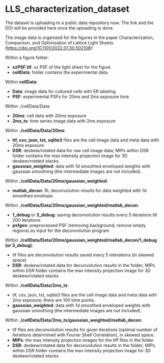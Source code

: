 # LLS_characterization_dataset

The dataset is uploading to a public data repository now. The link and the DOI will be provided here once the uploading is done. 

The image data is organized for the figures in the paper Characterization, Comparison, and Optimization of Lattice Light Sheets (https://doi.org/10.1101/2022.07.30.502108):

Within a figure folder:
*    **xzPSF.tif**: xz PSF of the light sheet for the figure
*    **cellData**: folder contains the experimental data
    
Within **cellData**:
 *   **Data**: image data for cultured cells with ER labeling
 *   **PSF**: experimental PSFs for 20ms and 2ms exposure time
    
Within ./cellData/Data:
*    **20ms**: cell data with 20ms exposure
*   **2ms_ts**: time series image data with 2ms exposure
    
Within **./cellData/Data/20ms**:
*    **tif, csv, json, txt, sqlite3** files are the cell image data and meta data with 20ms exposure
*    **DSR**: deskew/rotated data for raw cell image data; MIPs within DSR folder contains the max intensity projection image for 3D deskew/rotated stacks.
*    **gaussian_weighted**: data with 1d smoothed enveloped weights with gaussian smoothing (the intermediate images are not included).
    
Within **./cellData/Data/20ms/gaussian_weighted**:
*    **matlab_decon**: RL deconvolution results for data weighted with 1d smoothed envelope.
    
Within **./cellData/Data/20ms/gaussian_weighted/matlab_decon**:
*    **1_debug** or **3_debug**: saving deconvolution results every 5 iterations till 200 iterations
*    **psfgen**: preprocessed PSF (removing background; remove empty regions) as input for the deconvolution program
    
Within **./cellData/Data/20ms/gaussian_weighted/matlab_decon/1_debug (or 3_debug)**:
*    tif files are deconvolution results saved every 5 interations (in skewed space)
*    **DSR**: deskew/rotated data for deconvolution results in the folder; MIPs within DSR folder contains the max intensity projection image for 3D deskew/rotated stacks.

Within **./cellData/Data/2ms_ts**:
*    tif, csv, json, txt, sqlite3 files are the cell image data and meta data with 2ms exposure; there are 100 time points.
*    **gaussian_weighted**: data with 1d smoothed enveloped weights with gaussian smoothing (the intermediate images are not included).
    
Within **./cellData/Data/2ms_ts/gaussian_weighted/matlab_decon**:
*    tif files are deconvolution results for given iterations (optimal number of iterations determined with Fourier Shell Correlation), in skewed space.
*    **MIPs**: the max intensity projection images for the tiff files in the folder.
*    **DSR**: deskew/rotated data for deconvolution results in the folder; MIPs within DSR folder contains the max intensity projection image for 3D deskew/rotated stacks.
